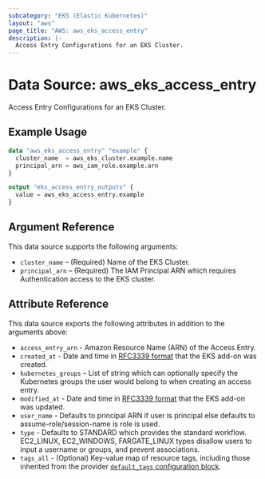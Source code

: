 ```yaml
---
subcategory: "EKS (Elastic Kubernetes)"
layout: "aws"
page_title: "AWS: aws_eks_access_entry"
description: |-
  Access Entry Configurations for an EKS Cluster.
---
```


# Data Source: aws_eks_access_entry

Access Entry Configurations for an EKS Cluster.

## Example Usage

```terraform
data "aws_eks_access_entry" "example" {
  cluster_name  = aws_eks_cluster.example.name
  principal_arn = aws_iam_role.example.arn
}

output "eks_access_entry_outputs" {
  value = aws_eks_access_entry.example
}
```

## Argument Reference

This data source supports the following arguments:

* `cluster_name` – (Required) Name of the EKS Cluster.
* `principal_arn` – (Required) The IAM Principal ARN which requires Authentication access to the EKS cluster.

## Attribute Reference

This data source exports the following attributes in addition to the arguments above:

* `access_entry_arn` - Amazon Resource Name (ARN) of the Access Entry.
* `created_at` - Date and time in [RFC3339 format](https://tools.ietf.org/html/rfc3339#section-5.8) that the EKS add-on was created.
* `kubernetes_groups` – List of string which can optionally specify the Kubernetes groups the user would belong to when creating an access entry.
* `modified_at` - Date and time in [RFC3339 format](https://tools.ietf.org/html/rfc3339#section-5.8) that the EKS add-on was updated.
* `user_name` - Defaults to principal ARN if user is principal else defaults to assume-role/session-name is role is used.
* `type` - Defaults to STANDARD which provides the standard workflow. EC2_LINUX, EC2_WINDOWS, FARGATE_LINUX types disallow users to input a username or groups, and prevent associations.
* `tags_all` - (Optional) Key-value map of resource tags, including those inherited from the provider [`default_tags` configuration block](https://registry.terraform.io/providers/hashicorp/aws/latest/docs#default_tags-configuration-block).
